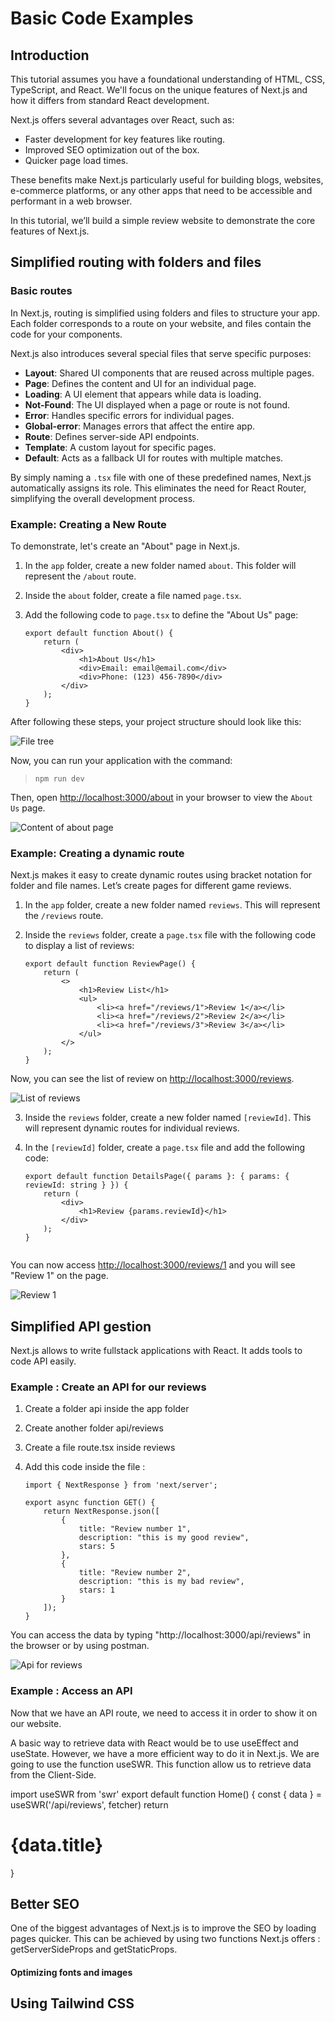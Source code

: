 # Basic Code Examples

## Introduction

This tutorial assumes you have a foundational understanding of HTML, CSS, TypeScript, and React. We'll focus on the unique features of Next.js and how it differs from standard React development.

Next.js offers several advantages over React, such as:
- Faster development for key features like routing.
- Improved SEO optimization out of the box.
- Quicker page load times.

These benefits make Next.js particularly useful for building blogs, websites, e-commerce platforms, or any other apps that need to be accessible and performant in a web browser.

In this tutorial, we’ll build a simple review website to demonstrate the core features of Next.js.



## Simplified routing with folders and files

### Basic routes

In Next.js, routing is simplified using folders and files to structure your app. Each folder corresponds to a route on your website, and files contain the code for your components.

Next.js also introduces several special files that serve specific purposes:
- **Layout**: Shared UI components that are reused across multiple pages.
- **Page**: Defines the content and UI for an individual page.
- **Loading**: A UI element that appears while data is loading.
- **Not-Found**: The UI displayed when a page or route is not found.
- **Error**: Handles specific errors for individual pages.
- **Global-error**: Manages errors that affect the entire app.
- **Route**: Defines server-side API endpoints.
- **Template**: A custom layout for specific pages.
- **Default**: Acts as a fallback UI for routes with multiple matches.

By simply naming a `.tsx` file with one of these predefined names, Next.js automatically assigns its role. This eliminates the need for React Router, simplifying the overall development process.

### Example: Creating a New Route

To demonstrate, let's create an "About" page in Next.js.

1. In the `app` folder, create a new folder named `about`. This folder will represent the `/about` route.
2. Inside the `about` folder, create a file named `page.tsx`.
3. Add the following code to `page.tsx` to define the "About Us" page:

   ```tsx
   export default function About() {
       return (
           <div>
               <h1>About Us</h1>
               <div>Email: email@email.com</div>
               <div>Phone: (123) 456-7890</div>
           </div>
       );
   }

After following these steps, your project structure should look like this:

![File tree](/Internet-Technologies/src/assets/images/code_example/file-structure-routing.png)

Now, you can run your application with the command:
> `npm run dev`

Then, open [http://localhost:3000/about](http://localhost:3000/about) in your browser to view the `About Us` page.

![Content of about page](/Internet-Technologies/src/assets/images/code_example/about-page.png)

### Example: Creating a dynamic route

Next.js makes it easy to create dynamic routes using bracket notation for folder and file names. Let’s create pages for different game reviews.

1. In the `app` folder, create a new folder named `reviews`. This will represent the `/reviews` route.

2. Inside the `reviews` folder, create a `page.tsx` file with the following code to display a list of reviews:

   ```tsx
   export default function ReviewPage() {
       return (
           <>
               <h1>Review List</h1>
               <ul>
                   <li><a href="/reviews/1">Review 1</a></li>
                   <li><a href="/reviews/2">Review 2</a></li>
                   <li><a href="/reviews/3">Review 3</a></li>
               </ul>
           </>
       );
   }
   
Now, you can see the list of review on [http://localhost:3000/reviews](http://localhost:3000/reviews).

![List of reviews](/Internet-Technologies/src/assets/images/code_example/review-list.png)

3. Inside the `reviews` folder, create a new folder named `[reviewId]`. This will represent dynamic routes for individual reviews.

4. In the `[reviewId]` folder, create a `page.tsx` file and add the following code:

   ```tsx
   export default function DetailsPage({ params }: { params: { reviewId: string } }) {
       return (
           <div>
               <h1>Review {params.reviewId}</h1>
           </div>
       );
   }


You can now access [http://localhost:3000/reviews/1](http://localhost:3000/reviews/1) and you will see "Review 1" on the page.

![Review 1](/Internet-Technologies/src/assets/images/code_example/review-1.png)



## Simplified API gestion

Next.js allows to write fullstack applications with React. It adds tools to code API easily.

### Example : Create an API for our reviews

1. Create a folder api inside the app folder
   
2. Create another folder api/reviews
   
3. Create a file route.tsx inside reviews
   
4. Add this code inside the file :

    ```tsx
    import { NextResponse } from 'next/server';

    export async function GET() {
        return NextResponse.json([
            {
                title: "Review number 1",
                description: "this is my good review",
                stars: 5
            },
            {
                title: "Review number 2",
                description: "this is my bad review",
                stars: 1
            }
        ]);
    }

You can access the data by typing "http://localhost:3000/api/reviews" in the browser or by using postman.

![Api for reviews](/Internet-Technologies/src/assets/images/code_example/api-reviews.png)

### Example : Access an API

Now that we have an API route, we need to access it in order to show it on our website.

A basic way to retrieve data with React would be to use useEffect and useState. However, we have a more efficient way to do it in Next.js. We are going to use the function useSWR.
This function allow us to retrieve data from the Client-Side.

import useSWR from 'swr'
export default function Home() {
  const { data } = useSWR('/api/reviews', fetcher)
  return <h1>{data.title}</h1>
}


## Better SEO

One of the biggest advantages of Next.js is to improve the SEO by loading pages quicker.
This can be achieved by using two functions Next.js offers : getServerSideProps and getStaticProps.



#### Optimizing fonts and images




## Using Tailwind CSS